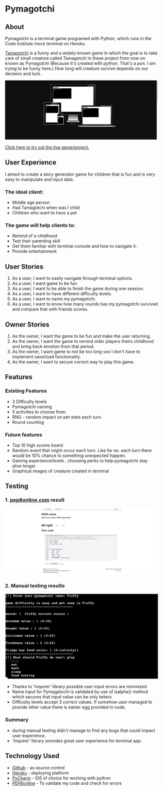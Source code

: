 # Pymagotchi

## About
Pymagotchi is a terminal game programed with Python, which runs in the Code Institute mock terminal on Heroku.

[Tamagotchi](https://en.wikipedia.org/wiki/Tamagotchi) is a funny and a widely-known game in which the goal 
is to take care of small creature called Tamagotchi in these project from now on known as Pymagotchi
(Because it's created with python. That's a pun. I am trying to be funny here.)
How long will creature survive depends on our decision and luck.

![](docs/am_i_responsive.png)

[Click here to try out the live game/project.](https://pymagotchi.herokuapp.com/)

## User Experience

I aimed to create a story generator game for children that is fun and is very easy to manipulate and input data.

### The ideal client:
- Middle age person
- Had Tamagotchi when was I child
- Children who want to have a pet

### The game will help clients to:
- Remind of a childhood
- Test their parenting skill
- Get them familiar with terminal console and how to navigate it.
- Provide entertainment

## User Stories

1. As a user, I want to easily navigate through terminal options.
2. As a user, I want game to be fun.
3. As a user, I want to be able to finish the game during one session.
4. As a user, I want to have different difficulty levels.
5. As a user, I want to name my pymagotchi.
6. As a user, I want to know how many rounds has my pymagotchi survived and compare that with friends scores.

## Owner Stories

1. As the owner, I want the game to be fun and make the user returning.
2. As the owner, I want the game to remind older players theirs childhood and bring back emotion from that period.
3. As the owner, I want game to not be too long soo I don't have to implement save/load functionality.
4. As the owner, I want to secure correct way to play this game.

## Features
### Existing Features
- 3 Difficulty levels
- Pymagotchi naming
- 5 activities to choose from.
- RNG - random impact on pet stats each turn.
- Round counting

### Future features
- Top 10 high scores board
- Random event that might occur each turn. Like for ex. each turn there would be 10% chance to something unexpected happen.
- Gaining experience/levels , choosing perks to  help pymagotchi stay alive longer.
- Graphical images of creature created in terminal

## Testing

### 1. [pep8online.com](http://pep8online.com/) result

![](docs/pep8_result.png)
### 2. Manual testing results

![](docs/interface.png)
- Thanks to 'Inquirer' library possible user input errors are minimized
- Name input for Pymagatochi is validated by use of isalpha() method which secures that input value can be only letters
- Difficulty levels accept 3 correct values. If somehow user managed to provide other value there is easter egg provided in code.

### Summary
- during manual testing didn't manage to find any bugs that could impact user experience.
- 'Inquirer' library provides great user experience for terminal app.

## Technology Used

- [Github](https://github.com) - as source control
- [Heroku](https://heroku.com) - deploying platform
- [PyCharm](https://www.jetbrains.com/pycharm/) - IDE of choice for working with python
- [PEP8online](http://pep8online.com/) - To validate my code and check for errors


